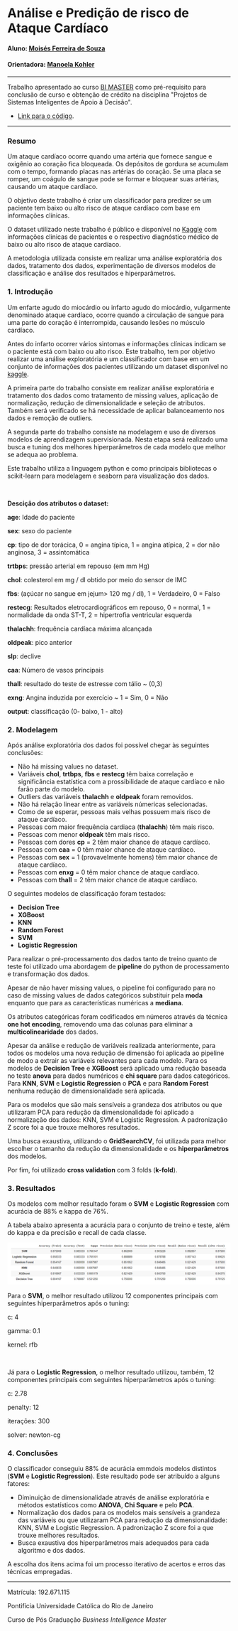 # Análise e Predição de risco de Ataque Cardíaco

#### Aluno: [Moisés Ferreira de Souza](https://github.com/moisesfsouza)
#### Orientadora: [Manoela Kohler](https://github.com/manoelakohler)


---

Trabalho apresentado ao curso [BI MASTER](https://ica.puc-rio.ai/bi-master) como pré-requisito para conclusão de curso e obtenção de crédito na disciplina "Projetos de Sistemas Inteligentes de Apoio à Decisão".


- [Link para o código](predicao_risco_ataque_cardiaco.ipynb).


---

### Resumo

Um ataque cardíaco ocorre quando uma artéria que fornece sangue e oxigênio ao coração fica bloqueada. Os depósitos de gordura se acumulam com o tempo, formando placas nas artérias do coração. Se uma placa se romper, um coágulo de sangue pode se formar e bloquear suas artérias, causando um ataque cardíaco.

O objetivo deste trabalho é criar um classificador para predizer se um paciente tem baixo ou alto risco de ataque cardíaco com base em informações clínicas.

O dataset utilizado neste trabalho é público e disponível no [Kaggle](https://www.kaggle.com/rashikrahmanpritom/heart-attack-analysis-prediction-dataset) com informações clinicas de pacientes e o respectivo diagnóstico médico de baixo ou alto risco de ataque cardíaco.

A metodologia utilizada consiste em realizar uma análise exploratória dos dados, tratamento dos dados, experimentação de diversos modelos de classificação e análise dos resultados e hiperparâmetros.

### 1. Introdução

Um enfarte agudo do miocárdio ou infarto agudo do miocárdio, vulgarmente denominado ataque cardíaco, ocorre quando a circulação de sangue para uma parte do coração é interrompida, causando lesões no músculo cardíaco.

Antes do infarto ocorrer vários sintomas e informações clínicas indicam se o paciente está com baixo ou alto risco. Este trabalho, tem por objetivo realizar uma análise exploratória e um classificador com base em um conjunto de informações dos pacientes utilizando um dataset disponível no [kaggle](https://www.kaggle.com/rashikrahmanpritom/heart-attack-analysis-prediction-dataset).

A primeira parte do trabalho consiste em realizar análise exploratória e tratamento dos dados como tratamento de missing values, aplicação de normalização, redução de dimensionalidade e seleção de atributos. Também será verificado se há necessidade de aplicar balanceamento nos dados e remoção de outliers.

A segunda parte do trabalho consiste na modelagem e uso de diversos modelos de aprendizagem supervisionada. Nesta etapa será realizado uma busca e tuning dos melhores hiperparâmetros de cada modelo que melhor se adequa ao problema.

Este trabalho utiliza a linguagem python e como principais bibliotecas o scikit-learn para modelagem e seaborn para visualização dos dados.

<br>

**Descição dos atributos o dataset:**

**age**: Idade do paciente

**sex**: sexo do paciente

**cp**: tipo de dor torácica, 0 = angina típica, 1 = angina atípica, 2 = dor não anginosa, 3 = assintomática

**trtbps**: pressão arterial em repouso (em mm Hg)

**chol**: colesterol em mg / dl obtido por meio do sensor de IMC

**fbs**: (açúcar no sangue em jejum> 120 mg / dl), 1 = Verdadeiro, 0 = Falso

**restecg**: Resultados eletrocardiográficos em repouso, 0 = normal, 1 = normalidade da onda ST-T, 2 = hipertrofia ventricular esquerda

**thalachh**: frequência cardíaca máxima alcançada

**oldpeak**: pico anterior

**slp**: declive

**caa**: Número de vasos principais

**thall**: resultado do teste de estresse com tálio ~ (0,3)

**exng**: Angina induzida por exercício ~ 1 = Sim, 0 = Não

**output**: classificação (0- baixo, 1 - alto)

### 2. Modelagem

Após análise exploratória dos dados foi possível chegar às seguintes conclusões:

* Não há missing values no dataset.
* Variáveis **chol**, **trtbps**,  **fbs** e **restecg** têm baixa correlação e significância estatística com a prossibilidade de ataque cardíaco e não farão parte do modelo. 
* Outliers das variáveis **thalachh** e **oldpeak** foram removidos.
* Não há relação linear entre as variáveis númericas selecionadas.
* Como de se esperar, pessoas mais velhas possuem mais risco de ataque cardíaco.
* Pessoas com maior frequência cardiaca (**thalachh**) têm mais risco.
* Pessoas com menor **oldpeak** têm mais risco.  
* Pessoas com dores **cp** = 2 têm maior chance de ataque cardíaco.
* Pessoas com **caa** = 0 têm maior chance de ataque cardíaco.
* Pessoas com **sex** = 1 (provavelmente homens) têm maior chance de ataque cardíaco.
* Pessoas com **enxg** = 0 têm maior chance de ataque cardíaco.
* Pessoas com **thall** = 2 têm maior chance de ataque cardíaco.

O seguintes modelos de classificação foram testados:
- **Decision Tree**
- **XGBoost**
- **KNN**
- **Random Forest**
- **SVM**
- **Logistic Regression**

Para realizar o pré-processamento dos dados tanto de treino quanto de teste foi utilizado uma abordagem de **pipeline** do python de processamento e transformação dos dados.  

Apesar de não haver missing values, o pipeline foi configurado para no caso de missing values de dados categóricos substituir pela **moda** enquanto que para as características numéricas a **mediana**.

Os atributos categóricas foram codificados em números através da técnica **one hot encoding**, removendo uma das colunas para eliminar a **multicolinearidade** dos dados.

Apesar da análise e redução de variáveis realizada anteriormente, para todos os modelos uma nova redução de dimensão foi aplicada ao pipeline de modo a extrair as variáveis relevantes para cada modelo. Para os modelos de **Decision Tree** e **XGBoost** será aplicado uma redução baseada no teste **anova** para dados numéricos e **chi square** para dados categóricos. Para **KNN**, **SVM** e **Logistic Regression** o **PCA** e para **Random Forest** nenhuma redução de dimensionalidade será aplicada.

Para os modelos que são mais sensíveis a grandeza dos atributos ou que utilizaram PCA para redução da dimensionalidade foi aplicado a normalização dos dados: KNN, SVM e Logistic Regression. A padronização Z score foi a que trouxe melhores resultados.

Uma busca exaustiva, utilizando o **GridSearchCV**, foi utilizada para melhor escolher o tamanho da redução da dimensionalidade e os **hiperparâmetros** dos modelos.

Por fim, foi utilizado **cross validation** com 3 folds (**k-fold**).

### 3. Resultados

Os modelos com melhor resultado foram o **SVM** e **Logistic Regression** com acurácia de 88% e kappa de 76%.

A tabela abaixo apresenta a acurácia para o conjunto de treino e teste, além do kappa e da precisão e recall de cada classe.

![teste](resultados.PNG)

Para o **SVM**, o melhor resultado utilizou 12 componentes principais com seguintes hiperparâmetros após o tuning:

c: 4

gamma: 0.1

kernel: rfb

<br>

Já para o **Logistic Regression**, o melhor resultado utilizou, também, 12 componentes principais com seguintes hiperparâmetros após o tuning:

c: 2.78

penalty: 12

iterações: 300

solver: newton-cg

### 4. Conclusões

O classificador conseguiu 88% de acurácia emmdois modelos distintos (**SVM** e **Logistic Regression**). Este resultado pode ser atribuído a alguns fatores:
- Diminuição de dimensionalidade através de análise exploratória e métodos estatísticos como **ANOVA**, **Chi Square** e pelo **PCA**.
- Normalização dos dados para os modelos mais sensíveis a grandeza das variáveis ou que utilizaram PCA para redução da dimensionalidade: KNN, SVM e Logistic Regression. A padronização Z score foi a que trouxe melhores resultados.
- Busca exaustiva dos hiperparâmetros mais adequados para cada algoritmo e dos dados.

A escolha dos itens acima foi um processo iterativo de acertos e erros das técnicas empregadas.

---

Matrícula: 192.671.115

Pontifícia Universidade Católica do Rio de Janeiro

Curso de Pós Graduação *Business Intelligence Master*
